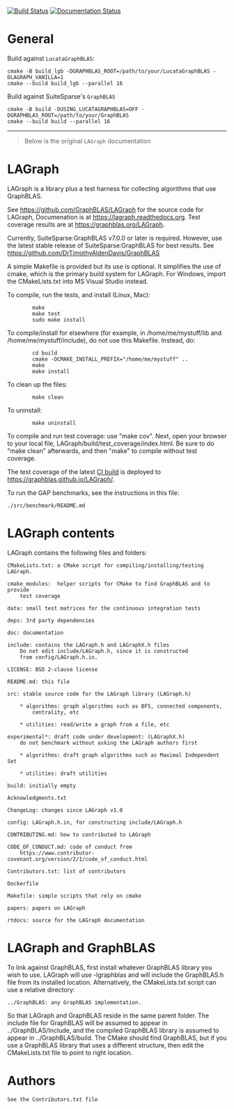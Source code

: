 [![Build Status](https://github.com/GraphBLAS/LAGraph/workflows/LAGraph%20CI/badge.svg)](https://github.com/GraphBLAS/LAGraph/actions)
[![Documentation Status](https://readthedocs.org/projects/lagraph/badge/?version=latest)](https://lagraph.readthedocs.io/en/latest/?badge=latest)

# General

Build against `LucataGraphBLAS`:
```shell
cmake -B build_lgb -DGRAPHBLAS_ROOT=/path/to/your/LucataGraphBLAS -DLAGRAPH_VANILLA=1
cmake --build build_lgb --parallel 16
```

Build against SuiteSparse's `GraphBLAS`
```shell
cmake -B build -DUSING_LUCATAGRAPHBLAS=OFF -DGRAPHBLAS_ROOT=/path/to/your/GraphBLAS
cmake --build build --parallel 16
```

---
> Below is the original `LAGraph` documentation


# LAGraph

LAGraph is a library plus a test harness for collecting algorithms that
use GraphBLAS.

See <https://github.com/GraphBLAS/LAGraph> for the source code for LAGraph,
Documenation is at <https://lagraph.readthedocs.org>.
Test coverage results are at <https://graphblas.org/LAGraph>.

Currently, SuiteSparse:GraphBLAS v7.0.0 or later is required.  However, use the
latest stable release of SuiteSparse:GraphBLAS for best results.
See <https://github.com/DrTimothyAldenDavis/GraphBLAS>

A simple Makefile is provided but its use is optional. It simplifies the
use of cmake, which is the primary build system for LAGraph.  For Windows,
import the CMakeLists.txt into MS Visual Studio instead.

To compile, run the tests, and install (Linux, Mac):
```
        make
        make test
        sudo make install
```

To compile/install for elsewhere (for example, in /home/me/mystuff/lib
and /home/me/mystuff/include), do not use this Makefile.  Instead, do:
```
        cd build
        cmake -DCMAKE_INSTALL_PREFIX="/home/me/mystuff" ..
        make
        make install
```

To clean up the files:
```
        make clean
```

To uninstall:
```
        make uninstall
```

To compile and run test coverage: use "make cov".  Next, open your browser to
your local file, LAGraph/build/test_coverage/index.html.  Be sure to do "make
clean" afterwards, and then "make" to compile without test coverage.

The test coverage of the latest [CI build](https://github.com/GraphBLAS/LAGraph/actions) is deployed to <https://graphblas.github.io/LAGraph/>.

To run the GAP benchmarks, see the instructions in this file:
```
./src/benchmark/README.md
```

# LAGraph contents

LAGraph contains the following files and folders:

    CMakeLists.txt: a CMake script for compiling/installing/testing LAGraph.

    cmake_modules:  helper scripts for CMake to find GraphBLAS and to provide
        test coverage

    data: small test matrices for the continuous integration tests

    deps: 3rd party dependencies

    doc: documentation

    include: contains the LAGraph.h and LAGraphX.h files
        Do not edit include/LAGraph.h, since it is constructed
        from config/LAGraph.h.in.

    LICENSE: BSD 2-clause license

    README.md: this file

    src: stable source code for the LAGraph library (LAGraph.h)

        * algorithms: graph algorithms such as BFS, connected components,
            centrality, etc

        * utilities: read/write a graph from a file, etc

    experimental*: draft code under development: (LAGraphX.h)
        do not benchmark without asking the LAGraph authors first

        * algorithms: draft graph algorithms such as Maximal Independent Set

        * utilities: draft utilities

    build: initially empty

    Acknowledgments.txt

    ChangeLog: changes since LAGraph v1.0

    config: LAGraph.h.in, for constructing include/LAGraph.h

    CONTRIBUTING.md: how to contributed to LAGraph

    CODE_OF_CONDUCT.md: code of conduct from
        https://www.contributor-covenant.org/version/2/1/code_of_conduct.html

    Contributors.txt: list of contributors

    Dockerfile

    Makefile: simple scripts that rely on cmake

    papers: papers on LAGraph

    rtdocs: source for the LAGraph documentation

# LAGraph and GraphBLAS

To link against GraphBLAS, first install whatever GraphBLAS library you wish to
use.  LAGraph will use -lgraphblas and will include the GraphBLAS.h file
from its installed location.  Alternatively, the CMakeLists.txt script can use
a relative directory:

    ../GraphBLAS: any GraphBLAS implementation.

So that LAGraph and GraphBLAS reside in the same parent folder.  The include
file for GraphBLAS will be assumed to appear in ../GraphBLAS/Include, and the
compiled GraphBLAS library is assumed to appear in ../GraphBLAS/build.  The
CMake should find GraphBLAS, but if you use a GraphBLAS library that uses a
different structure, then edit the CMakeLists.txt file to point to right
location.

# Authors

    See the Contributors.txt file

